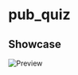 # pub_quiz

## Showcase
![Preview](https://github.com/sherryrich/pub-quiz/blob/main/docs/pub_quiz.JPG)